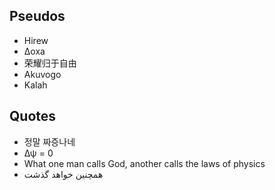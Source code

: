 ## Pseudos
- Hirew
- Δoxa
- 荣耀归于自由
- Akuvogo
- Kalah

## Quotes
- 정말 짜증나네
- Δψ = 0
- What one man calls God, another calls the laws of physics 
- همچنین خواهد گذشت
